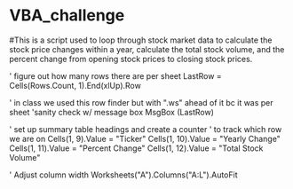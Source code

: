# VBA_challenge

#This is a script used to loop through stock market data to calculate the stock price changes within a year, calculate the total stock volume, and the percent change from opening stock prices to closing stock prices.

' figure out how many rows there are per sheet
LastRow = Cells(Rows.Count, 1).End(xlUp).Row
    
' in class we used this row finder but with ".ws" ahead of it bc it was per sheet
'sanity check w/ message box
MsgBox (LastRow)

' set up summary table headings and create a counter
'   to track which row we are on
Cells(1, 9).Value = "Ticker"
Cells(1, 10).Value = "Yearly Change"
Cells(1, 11).Value = "Percent Change"
Cells(1, 12).Value = "Total Stock Volume"

' Adjust column width
Worksheets("A").Columns("A:L").AutoFit
